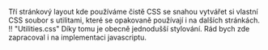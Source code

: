 Tří stránkový layout kde používáme čistě CSS se snahou vytvářet si vlastní CSS soubor s utilitami, které se opakovaně používají i na dalších stránkách. !!
"Utilities.css" Díky tomu je obecně jednodušší stylování. Rád bych zde zapracoval i na implementaci javascriptu.
